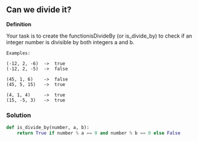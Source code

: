 ## Can we divide it?

**Definition**

Your task is to create the functionisDivideBy (or is_divide_by) to check if an integer number is divisible by both integers a and b.

```
Examples:

(-12, 2, -6)  ->  true
(-12, 2, -5)  ->  false

(45, 1, 6)    ->  false
(45, 5, 15)   ->  true

(4, 1, 4)     ->  true
(15, -5, 3)   ->  true

```

### Solution

```python
def is_divide_by(number, a, b):
    return True if number % a == 0 and number % b == 0 else False
```
        
